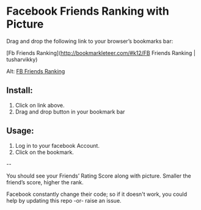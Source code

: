 Facebook Friends Ranking with Picture
=====================================


Drag and drop the following link to your browser’s bookmarks bar:

[Fb Friends Ranking](http://bookmarkleteer.com/#k12/FB Friends Ranking | tusharvikky)

Alt:
[FB Friends Ranking](http://bookmarkleteer.com/#k15/FB-Ranking)

Install:
-------
1. Click on link above.
2. Drag and drop button in your bookmark bar

Usage:
------
1. Log in to your facebook Account.
2. Click on the bookmark.

--

You should see your Friends’ Rating Score along with picture. 
Smaller the friend’s score, higher the rank.

Facebook constantly change their code; so if it doesn't work, you could help by updating this repo -or- raise an issue.
